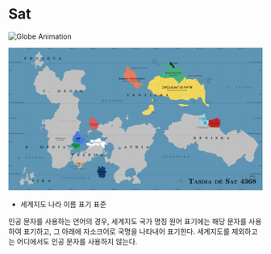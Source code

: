 # Sat

![Globe Animation](https://github.com/Zeli-B/sat/blob/master/globeGif.gif)

![World Map](https://github.com/Zeli-B/sat/blob/master/%EC%84%B8%EA%B3%84%EC%A7%80%EB%8F%84/world.svg)

* 세계지도 나라 이름 표기 표준

인공 문자를 사용하는 언어의 경우, 세계지도 국가 명칭 원어 표기에는 해당 문자를 사용하여 표기하고, 그 아래에 자소크어로 국명을 나타내어 표기한다.
세계지도를 제외하고는 어디에서도 인공 문자를 사용하지 않는다.
